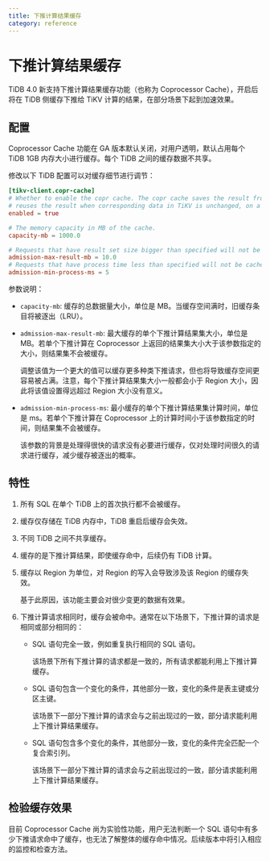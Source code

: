 ```yaml
---
title: 下推计算结果缓存
category: reference
---
```


# 下推计算结果缓存

TiDB 4.0 新支持下推计算结果缓存功能（也称为 Coprocessor Cache），开启后将在 TiDB 侧缓存下推给 TiKV 计算的结果，在部分场景下起到加速效果。

## 配置

Coprocessor Cache 功能在 GA 版本默认关闭，对用户透明，默认占用每个 TiDB 1GB 内存大小进行缓存。每个 TiDB 之间的缓存数据不共享。

修改以下 TiDB 配置可以对缓存细节进行调节：

```toml
[tikv-client.copr-cache]
# Whether to enable the copr cache. The copr cache saves the result from TiKV Coprocessor in the memory and
# reuses the result when corresponding data in TiKV is unchanged, on a region basis.
enabled = true

# The memory capacity in MB of the cache.
capacity-mb = 1000.0

# Requests that have result set size bigger than specified will not be cached.
admission-max-result-mb = 10.0
# Requests that have process time less than specified will not be cached.
admission-min-process-ms = 5
```

参数说明：

- `capacity-mb`: 缓存的总数据量大小，单位是 MB。当缓存空间满时，旧缓存条目将被逐出（LRU）。

- `admission-max-result-mb`: 最大缓存的单个下推计算结果集大小，单位是 MB。若单个下推计算在 Coprocessor 上返回的结果集大小大于该参数指定的大小，则结果集不会被缓存。

  调整该值为一个更大的值可以缓存更多种类下推请求，但也将导致缓存空间更容易被占满。注意，每个下推计算结果集大小一般都会小于 Region 大小，因此将该值设置得远超过 Region 大小没有意义。

- `admission-min-process-ms`: 最小缓存的单个下推计算结果集计算时间，单位是 ms。若单个下推计算在 Coprocessor 上的计算时间小于该参数指定的时间，则结果集不会被缓存。

  该参数的背景是处理得很快的请求没有必要进行缓存，仅对处理时间很久的请求进行缓存，减少缓存被逐出的概率。

## 特性

1. 所有 SQL 在单个 TiDB 上的首次执行都不会被缓存。

2. 缓存仅存储在 TiDB 内存中，TiDB 重启后缓存会失效。

3. 不同 TiDB 之间不共享缓存。

4. 缓存的是下推计算结果，即使缓存命中，后续仍有 TiDB 计算。

5. 缓存以 Region 为单位，对 Region 的写入会导致涉及该 Region 的缓存失效。

   基于此原因，该功能主要会对很少变更的数据有效果。

6. 下推计算请求相同时，缓存会被命中。通常在以下场景下，下推计算的请求是相同或部分相同的：

   - SQL 语句完全一致，例如重复执行相同的 SQL 语句。

     该场景下所有下推计算的请求都是一致的，所有请求都能利用上下推计算缓存。

   - SQL 语句包含一个变化的条件，其他部分一致，变化的条件是表主键或分区主键。

     该场景下一部分下推计算的请求会与之前出现过的一致，部分请求能利用上下推计算结果缓存。

   - SQL 语句包含多个变化的条件，其他部分一致，变化的条件完全匹配一个复合索引列。

     该场景下一部分下推计算的请求会与之前出现过的一致，部分请求能利用上下推计算结果缓存。

## 检验缓存效果

目前 Coprocessor Cache 尚为实验性功能，用户无法判断一个 SQL 语句中有多少下推请求命中了缓存，也无法了解整体的缓存命中情况。后续版本中将引入相应的监控和检查方法。
